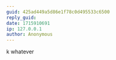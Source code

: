 ```yaml
---
guid: 425ad449a5d86e1f78c0d495533c6500
reply_guid: 
date: 1715910691
ip: 127.0.0.1
author: Anonymous
---
```

k whatever